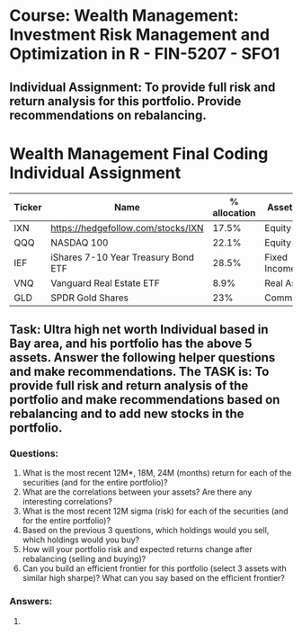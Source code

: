 # Course: Wealth Management: Investment Risk Management and Optimization in R - FIN-5207 - SFO1
## Individual Assignment: To provide full risk and return analysis for this portfolio. Provide recommendations on rebalancing.

# Wealth Management Final Coding Individual Assignment

| Ticker | Name | % allocation | Asset class |
| --- | --- | --- | --- |
| IXN | https://hedgefollow.com/stocks/IXN | 17.5% | Equity |
| QQQ | NASDAQ 100 | 22.1% | Equity |
| IEF | iShares 7-10 Year Treasury Bond ETF | 28.5% | Fixed Income |
| VNQ | Vanguard Real Estate ETF | 8.9% | Real Assets |
| GLD | SPDR Gold Shares | 23% | Commodities |

## **Task**: Ultra high net worth Individual based in Bay area, and his portfolio has the above 5 assets. Answer the following helper questions and make recommendations. The TASK is: To provide full risk and return analysis of the portfolio and make recommendations based on rebalancing and to add new stocks in the portfolio.

### Questions:

1. What is the most recent 12M*, 18M, 24M (months) return for each of the securities (and for the entire portfolio)?
2. What are the correlations between your assets? Are there any interesting correlations?
3. What is the most recent 12M sigma (risk) for each of the securities (and for the entire portfolio)?
4. Based on the previous 3 questions, which holdings would you sell, which holdings would you buy?
5. How will your portfolio risk and expected returns change after rebalancing (selling and buying)?
6. Can you build an efficient frontier for this portfolio (select 3 assets with similar high sharpe)? What can you say based on the efficient frontier?

### Answers:

1.